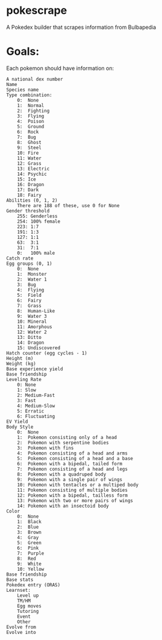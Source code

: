 # pokescrape
A Pokedex builder that scrapes information from Bulbapedia

# Goals:
Each pokemon should have information on:

	A national dex number
	Name
	Species name
	Type combination:
		0:  None
		1:  Normal
		2:  Fighting
		3:  Flying
		4:  Poison
		5:  Ground
		6:  Rock
		7:  Bug
		8:  Ghost
		9:  Steel
		10: Fire
		11: Water
		12: Grass
		13: Electric
		14: Psychic
		15: Ice
		16: Dragon
		17: Dark
		18: Fairy
	Abilities (0, 1, 2)
		There are 188 of these, use 0 for None
	Gender threshold
		255: Genderless
		254: 100% female
		223: 1:7
		191: 1:3
		127: 1:1
		63:  3:1
		31:  7:1
		0:   100% male
	Catch rate
	Egg groups (0, 1)
		0:  None
		1:  Monster
		2:  Water 1
		3:  Bug
		4:  Flying
		5:  Field
		6:  Fairy
		7:  Grass
		8:  Human-Like
		9:  Water 3
		10: Mineral
		11: Amorphous
		12: Water 2
		13: Ditto
		14: Dragon
		15: Undiscovered
	Hatch counter (egg cycles - 1)
	Height (m)
	Weight (kg)
	Base experience yield
	Base friendship
	Leveling Rate
		0: None
		1: Slow
		2: Medium-Fast
		3: Fast
		4: Medium-Slow
		5: Erratic
		6: Fluctuating
	EV Yield
	Body Style
		0:  None
		1:  Pokemon consisting only of a head
		2:  Pokemon with serpentine bodies
		3:  Pokemon with fins
		4:  Pokemon consisting of a head and arms
		5:  Pokemon consisting of a head and a base
		6:  Pokemon with a bipedal, tailed form
		7:  Pokemon consisting of a head and legs
		8:  Pokemon with a quadruped body
		9:  Pokemon with a single pair of wings
		10: Pokemon with tentacles or a multiped body
		11: Pokemon consisting of multiple bodies
		12: Pokemon with a bipedal, tailless form
		13: Pokemon with two or more pairs of wings
		14: Pokemon with an insectoid body
	Color
		0:  None
		1:  Black
		2:  Blue
		3:  Brown
		4:  Gray
		5:  Green
		6:  Pink
		7:  Purple
		8:  Red
		9:  White
		10: Yellow
	Base friendship
	Base stats
	Pokedex entry (ORAS)
	Learnset:
		Level up
		TM/HM
		Egg moves
		Tutoring
		Event
		Other
	Evolve from
	Evolve into
